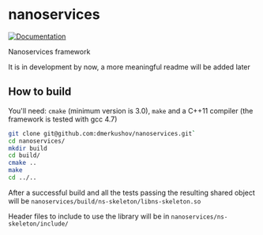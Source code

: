 nanoservices
============

[![Documentation](https://codedocs.xyz/dmerkushov/nanoservices.svg)](https://codedocs.xyz/dmerkushov/nanoservices/)

Nanoservices framework

It is in development by now, a more meaningful readme will be added later

How to build
------------

You'll need: `cmake` (minimum version is 3.0), `make` and a C++11 compiler (the framework is tested with gcc 4.7)

```bash
git clone git@github.com:dmerkushov/nanoservices.git`
cd nanoservices/
mkdir build
cd build/
cmake ..
make
cd ../..
```

After a successful build and all the tests passing the resulting shared object will be `nanoservices/build/ns-skeleton/libns-skeleton.so`

Header files to include to use the library will be in `nanoservices/ns-skeleton/include/`
